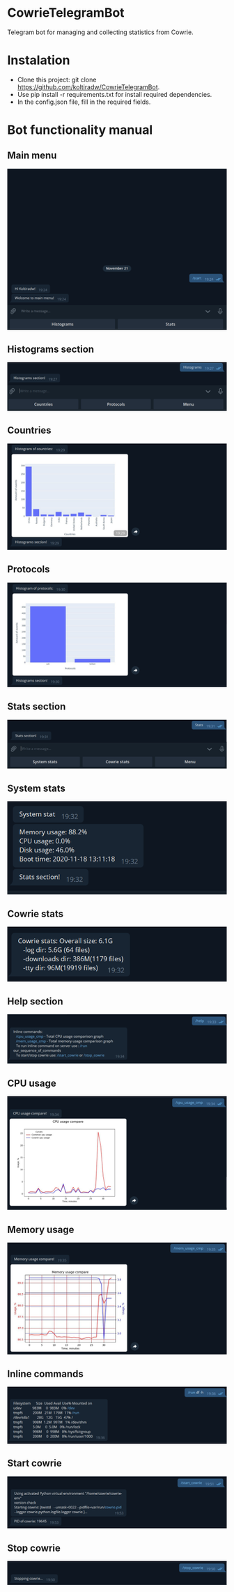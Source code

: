 # CowrieTelegramBot
Telegram bot for managing and collecting statistics from Cowrie.
# Instalation 
- Clone this project: git clone https://github.com/koltiradw/CowrieTelegramBot.
- Use pip install -r requirements.txt for install required dependencies.
- In the config.json file, fill in the required fields.
# Bot functionality manual
## Main menu
![Main menu](https://github.com/koltiradw/CowrieTelegramBot/raw/main/docs/MainMenu.PNG)
## Histograms section
![Histograms section](https://github.com/koltiradw/CowrieTelegramBot/raw/main/docs/HistogramSection.PNG)
## Countries 
![Countries](https://github.com/koltiradw/CowrieTelegramBot/raw/main/docs/Countries.PNG)
## Protocols
![Protocols](https://github.com/koltiradw/CowrieTelegramBot/raw/main/docs/Protocols.PNG)
## Stats section
![Stats section](https://github.com/koltiradw/CowrieTelegramBot/raw/main/docs/StatsSection.PNG)
## System stats
![System stats](https://github.com/koltiradw/CowrieTelegramBot/raw/main/docs/SystemStats.PNG)
## Cowrie stats
![Cowrie stats](https://github.com/koltiradw/CowrieTelegramBot/raw/main/docs/CowrieStats.PNG)
## Help section
![Help section](https://github.com/koltiradw/CowrieTelegramBot/raw/main/docs/Help.PNG)
## CPU usage
![CPU usage](https://github.com/koltiradw/CowrieTelegramBot/raw/main/docs/CPU.PNG)
## Memory usage
![Memory usage](https://github.com/koltiradw/CowrieTelegramBot/raw/main/docs/Mem.PNG)
## Inline commands
![Inline commands](https://github.com/koltiradw/CowrieTelegramBot/raw/main/docs/Inline.PNG)
## Start cowrie
![Start cowrie](https://github.com/koltiradw/CowrieTelegramBot/raw/main/docs/Start.PNG)
## Stop cowrie
![Stop cowrie](https://github.com/koltiradw/CowrieTelegramBot/raw/main/docs/Stop.PNG)
